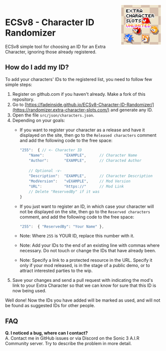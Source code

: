 <img src="src/img/favicon.png" align="right" />

# ECSv8 - Character ID Randomizer

ECSv8 simple tool for choosing an ID for an Extra Character, ignoring those already registered.

## How do I add my ID?

To add your characters' IDs to the registered list, you need to follow few simple steps:

1. Register on github.com if you haven't already. Make a fork of this repository.
2. Go to [https://fadeinside.github.io/ECSv8-Character-ID-Randomizer/](https://randomizer.extra-character-slots.com/) and generate any ID.
3. Open the file `src/json/characters.json`.
4. Depending on your goals:
	- If you want to register your character as a release and have it displayed on the site, then go to the `Released characters` comment and add the following code to the free space:

		```js
		"255":	{ // <- Character ID
			"Name":			"EXAMPLE",		// Character Name
			"Author":		"EXAMPLE",		// Characted Author

			// Optional -v-
			"Description":	"EXAMPLE",		// Character Description
			"ModVersion":	"vEXAMPLE",		// Mod Version
			"URL":			"https://"		// Mod Link
			// Delete "ReservedBy" if it was
		}
		```
	- If you just want to register an ID, in which case your character will not be displayed on the site, then go to the `Reserved characters` comment, and add the following code to the free space:

		```js
		"255":	{ "ReservedBy":	"Your Name" },
		```

	- Note: Where `255` is YOUR ID, replace this number with it.
    - Note: Add your IDs to the end of an existing line with commas where necessary. Do not touch or change the IDs that have already been.
	- Note: Specify a link to a protected resource in the URL. Specify it only if your mod released, is in the stage of a public demo, or to attract interested parties to the wip.
5. Save your changes and send a pull request with indicating the mod's link to your Extra Character so that we can know for sure that this ID is now being used.

Well done! Now the IDs you have added will be marked as used, and will not be found as suggested IDs for other people.

## FAQ

**Q. I noticed a bug, where can I contact?**  
A. Contact me in GitHub issues or via Discord on the Sonic 3 A.I.R Community server. Try to describe the problem in more detail.
